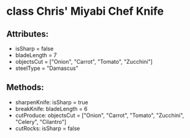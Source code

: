 # class Chris' Miyabi Chef Knife

## Attributes:

* isSharp = false
* bladeLength = 7
* objectsCut = ["Onion", "Carrot", "Tomato", "Zucchini"]
* steelType = "Damascus"

## Methods:

* sharpenKnife: isSharp = true
* breakKnife: bladeLength = 6
* cutProduce: objectsCut = ["Onion", "Carrot", "Tomato", "Zucchini", "Celery", "Cilantro"]
* cutRocks: isSharp = false
